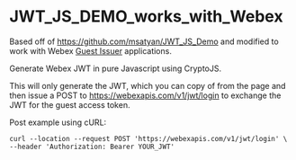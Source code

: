 # JWT_JS_DEMO_works_with_Webex

Based off of https://github.com/msatyan/JWT_JS_Demo and modified to work with Webex [Guest Issuer](https://developer.webex.com/docs/guest-issuer) applications.

Generate Webex JWT in pure Javascript using CryptoJS. 

This will only generate the JWT, which you can copy of from the page and then issue a POST to https://webexapis.com/v1/jwt/login to exchange the JWT for the guest access token. 

Post example using cURL: 
```
curl --location --request POST 'https://webexapis.com/v1/jwt/login' \
--header 'Authorization: Bearer YOUR_JWT'
```
